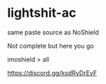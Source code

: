 # lightshit-ac


same paste source as NoShield


Not complete but here you go



imoshield > all


https://discord.gg/ksdRyDrEyF
